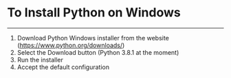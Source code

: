 # To Install Python on Windows
---

1. Download Python Windows installer from the website (https://www.python.org/downloads/) 
2. Select the Download button (Python 3.8.1 at the moment)
3. Run the installer
4. Accept the default configuration